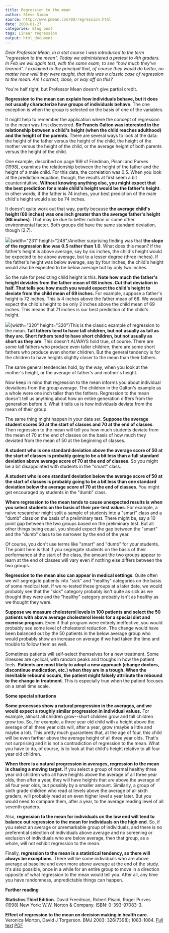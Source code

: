 ```yaml
---
title: Regression to the mean
author: Steve Simon
source: http://www.pmean.com/00/regression.html
date: 2000-01-27
categories: Blog post
tags: Linear regression
output: html_document
---
```


*Dear Professor Mean, In a stat course I was introduced to the term
"regression to the mean". Today we administered a pretest to 4th
graders. In Feb we will again test, with the same exam, to see "how
much they've learned". I explained to the principal that, of course
they would do better, no matter how well they were taught, that this was
a classic case of regression to the mean. Am I correct, close, or way
off on this?*

<!---More--->

You're half right, but Professor Mean doesn't give partial credit.

**Regression to the mean can explain how individuals behave, but it
does not usually characterize how groups of individuals behave**. The
one exception is when the group is selected on the basis of one of the
variables.

It might help to remember the application where the concept of
regression to the mean was first discovered. **Sir Francis Galton was
interested in the relationship between a child's height (when the
child reaches adulthood) and the height of the parents**. There are
several ways to look at the data: the height of the father versus the
height of the child, the height of the mother versus the height of the
child, or the average height of both parents versus the height of the
child.

One example, described on page 169 of Friedman, Pisani and Purves
(1998), examines the relationship between the height of the father and
the height of a male child. For this data, the correlation was 0.5.
When you look at the prediction equation, though, the results at first
seem a bit counterintuitive. **Without knowing anything else, you
might expect that the best prediction for a male child's height would
be the father's height**. In other words, if the father is 74 inches,
your best prediction of the male child's height would also be 74
inches.

It doesn't quite work out that way, partly because **the average
child's height (69 inches) was one inch greater than the average
father's height (68 inches)**. That may be due to better nutrition or
some other environmental factor. Both groups did have the same
standard deviation, though (2.7).

![](http://www.pmean.com/images/00/rtm3.gif){width="231" height="248"}Another surprising
finding was that **the slope of the regression line was 0.5 rather
than 1.0**. What does this mean? If the father's height is above
average, say by six inches, the child's height would be expected to
be above average, but to a lesser degree (three inches). If the
father's height was below average, say by four inches, the child's
height would also be expected to be below average but by only two
inches.

So the rule for predicting child height is this. **Note how much the
father's height deviates from the father mean of 68 inches. Cut that
deviation in half. That tells you how much you would expect the
child's height to deviate from the child mean of 69 inches.** For
example, suppose a father's height is 72 inches. This is 4 inches
above the father mean of 68. We would expect the child's height to be
only 2 inches above the child mean of 69 inches. This means that 71
inches is our best prediction of the child's height.

![](http://www.pmean.com/images/00/rtm4.gif){width="320" height="320"}This is the
classic example of regression to the mean. **Tall fathers tend to have
tall children, but not usually as tall as they are. Short fathers tend
to have short children, but not usually as short as they are**. This
doesn't ALWAYS hold true, of course. There are some tall fathers who
produce even taller children; there are some short fathers who produce
even shorter children. But the general tendency is for the children to
have heights slightly closer to the mean than their fathers.

The same general tendencies hold, by the way, when you look at the
mother's height, or the average of father's and mother's height.

Now keep in mind that regression to the mean informs you about
individual deviations from the group average. The children in the
Galton's example as a whole were one inch taller than the fathers.
Regression to the mean doesn't tell us anything about how an entire
generation differs from the generation before it. What it tells us is
how individuals deviate from the mean of their group.

The same thing might happen in your data set. **Suppose the average
student scores 50 at the start of classes and 70 at the end of
classes**. Then regression to the mean will tell you how much students
deviate from the mean of 70 at the end of classes on the basis of how
much they deviated from the mean of 50 at the beginning of classes.

**A student who is one standard deviation above the average score of
50 at the start of classes is probably going to be a bit less than a
full standard deviation above average score of 70 at the end of
classes**. So you might be a bit disappointed with students in the
"smart" class.

**A student who is one standard deviation below the average score of
50 at the start of classes is probably going to be a bit less than one
standard deviation below the average score of 70 at the end of
classes**. You might get encouraged by students in the "dumb" class.

**Where regression to the mean tends to cause unexpected results is
when you select students on the basis of their pre-test values**. For
example, a naive researcher might split a sample of students into a
"smart" class and a "dumb" class on the basis of a preliminary
test. There might be, say a 10 point gap between the two groups based
on the preliminary test. But all other things being equal, you should
expect the gap between the "smart" and the "dumb" class to be
narrower by the end of the year.

Of course, you don't use terms like "smart" and "dumb" for your
students. The point here is that if you segregate students on the
basis of their performance at the start of the class, the amount the
two groups appear to learn at the end of classes will vary even if
nothing else differs between the two groups.

**Regression to the mean also can appear in medical settings**. Quite
often we will segregate patients into "sick" and "healthy"
categories on the basis of some medical test. If we re-tested these
groups at a later date, we would probably see that the "sick"
category probably isn't quite as sick as we thought they were and the
"healthy" category probably isn't as healthy as we thought they
were.

**Suppose we measure cholesterol levels in 100 patients and select the
50 patients with above average cholesterol levels for a special diet
and exercise program**. Even if that program were entirely
ineffective, you would probably see some level of cholesterol
reduction. The change would have been balanced out by the 50 patients
in the below average group who would probably show an increase on
average if we had taken the time and trouble to follow them as well.

Sometimes patients will self-select themselves for a new treatment.
Some illnesses are cyclical, with random peaks and troughs in how the
patient feels. **Patients are most likely to adopt a new approach
(change doctors, discontinue medication, etc.) when they are in a
trough. When the inevitable rebound occurs, the patient might falsely
attribute the rebound to the change in treatment**. This is especially
true when the patient focuses on a small time scale.

**Some special situations**

**Some processes show a natural progression in the averages, and we
would expect a roughly similar progression in individual values.** For
example, almost all children grow--short children grow and tall
children grow too. So, for example, a three year old child with a
height above the average of all three year olds will, after a year,
grow (maybe a little and maybe a lot). This pretty much guarantees
that, at the age of four, this child will be even farther above the
average height of all three year olds. That's not surprising and it
is not a contradiction of regression to the mean. What you have to do,
of course, is to look at that child's height relative to all four
year old children.

**When there is a natural progression in averages, regression to the
mean is chasing a moving target.** If you select a group of normal
healthy three year old children who all have heights above the average
of all three year olds, then after a year, they will have heights that
are above the average of all four year olds, but possibly by a smaller
amount. Similarly, a group of sixth grade children who read at levels
above the average of all sixth graders, will probably read at an even
higher level a year later. But you would need to compare them, after a
year, to the average reading level of all seventh graders.

Also, **regression to the mean for individuals on the low end will
tend to balance out regression to the mean for individuals on the high
end**. So, if you select an average or unremarkable group of
individuals, and there is no preferential selection of individuals
above average and no screening or exclusion of individuals who are
below average, then that group, as a whole, will not exhibit
regression to the mean.

Finally, **regression to the mean is a statistical tendency, so there
will always be exceptions**. There will be some individuals who are
above average at baseline and even more above average at the end of
the study. It's also possible, once in a while for an entire group to
move in a direction opposite of what regression to the mean would tell
you. After all, any time you have randomness, unpredictable things can
happen.

**Further reading**

**Statistics Third Edition.** David Freedman, Robert Pisani, Roger
Purves (1998) New York: W.W. Norton & Company. ISBN: 0-393-97083-3.

**Effect of regression to the mean on decision making in health
care.** Veronica Morton, David J Torgerson. BMJ 2003: 326(7398);
1083-1084. [Full
text](http://bmj.com/cgi/content/full/326/7398/1083)
[PDF](http://bmj.com/cgi/reprint/326/7398/1083.pdf)
